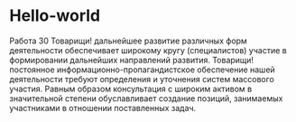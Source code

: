 # Hello-world
Работа 30
Товарищи! дальнейшее развитие различных форм деятельности обеспечивает широкому кругу (специалистов) участие в формировании дальнейших направлений развития. Товарищи! постоянное информационно-пропагандистское обеспечение нашей деятельности требуют определения и уточнения систем массового участия. Равным образом консультация с широким активом в значительной степени обуславливает создание позиций, занимаемых участниками в отношении поставленных задач.

